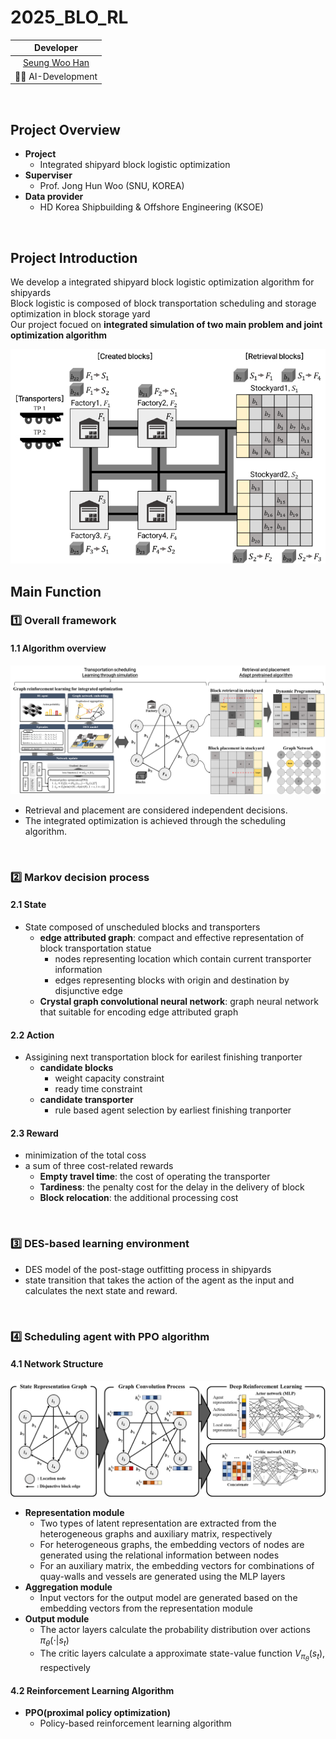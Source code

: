 # 2025_BLO_RL

|                 Developer                |                 
| :--------------------------------------: | 
| [Seung Woo Han](https://github.com/SeungwooHH11) |
|         🧑‍💻 AI-Development               |       
<br>

## Project Overview
- **Project**
    - Integrated shipyard block logistic optimization
- **Superviser**
    - Prof. Jong Hun Woo (SNU, KOREA)
- **Data provider**
    - HD Korea Shipbuilding & Offshore Engineering (KSOE)

<br>

## Project Introduction
We develop a integrated shipyard block logistic optimization algorithm for shipyards 
<br>
Block logistic is composed of block transportation scheduling and storage optimization in block storage yard <br>
Our project focued on **integrated simulation of two main problem and joint optimization algorithm**


<img src="BRP_figure/BLO_problem.png"/>
<br>


## Main Function

### 1️⃣ Overall framework
#### 1.1 Algorithm overview
<img src="BRP_figure/BLO_framework.png"/>

- Retrieval and placement are considered independent decisions. <br>
- The integrated optimization is achieved through the scheduling algorithm.<br>

<br>

### 2️⃣ Markov decision process

#### 2.1 State
- State composed of unscheduled blocks and transporters
    - **edge attributed graph**: compact and effective representation of block transportation statue
        - nodes representing location which contain current transporter information
        - edges representing blocks with origin and destination by disjunctive edge
    - **Crystal graph convolutional neural network**: graph neural network that suitable for encoding edge attributed graph

#### 2.2 Action
- Assigining next transportation block for earilest finishing tranporter
    - **candidate blocks**
        - weight capacity constraint
        - ready time constraint 
    - **candidate transporter**
        - rule based agent selection by earliest finishing tranporter

#### 2.3 Reward
- minimization of the total coss
- a sum of three cost-related rewards
    - **Empty travel time**: the cost of operating the transporter
    - **Tardiness**: the penalty cost for the delay in the delivery of block
    - **Block relocation**: the additional processing cost

<br>

### 3️⃣ DES-based learning environment
- DES model of the post-stage outfitting process in shipyards
- state transition that takes the action of the agent as the input and calculates the next state and reward.

<br>

### 4️⃣ Scheduling agent with PPO algorithm
#### 4.1 Network Structure
<img src="BRP_figure/TP_network_structure.png"/>


- **Representation module**
    - Two types of latent representation are extracted from the heterogeneous graphs and auxiliary matrix, respectively
    - For heterogeneous graphs, the embedding vectors of nodes are generated using the relational information between nodes
    - For an auxiliary matrix, the embedding vectors for combinations of quay-walls and vessels are generated using the MLP layers 
- **Aggregation module**
    - Input vectors for the output model are generated based on the embedding vectors from the representation module
- **Output module**
    - The actor layers calculate the probability distribution over actions $\pi_{\theta} (\cdot|s_t)$
    - The critic layers calculate a approximate state-value function $V_{\pi_{\theta}} (s_t)$, respectively

#### 4.2 Reinforcement Learning Algorithm
- **PPO(proximal policy optimization)**
    - Policy-based reinforcement learning algorithm

